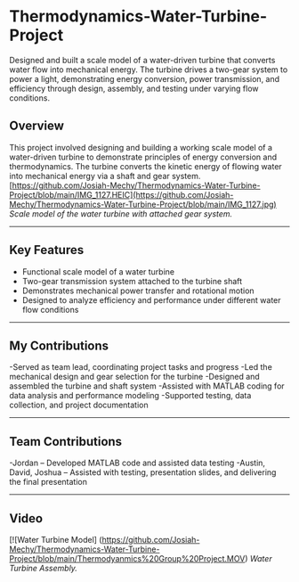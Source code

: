 # Thermodynamics-Water-Turbine-Project
Designed and built a scale model of a water-driven turbine that converts water flow into mechanical energy. The turbine drives a two-gear system to power a light, demonstrating energy conversion, power transmission, and efficiency through design, assembly, and testing under varying flow conditions.

## Overview

This project involved designing and building a working scale model of a water-driven turbine to demonstrate principles of energy conversion and thermodynamics. The turbine converts the kinetic energy of flowing water into mechanical energy via a shaft and gear system.
[https://github.com/Josiah-Mechy/Thermodynamics-Water-Turbine-Project/blob/main/IMG_1127.HEIC](https://github.com/Josiah-Mechy/Thermodynamics-Water-Turbine-Project/blob/main/IMG_1127.jpg)
*Scale model of the water turbine with attached gear system.*

---

## Key Features

- Functional scale model of a water turbine  
- Two-gear transmission system attached to the turbine shaft  
- Demonstrates mechanical power transfer and rotational motion  
- Designed to analyze efficiency and performance under different water flow conditions

---

## My Contributions

-Served as team lead, coordinating project tasks and progress
-Led the mechanical design and gear selection for the turbine
-Designed and assembled the turbine and shaft system
-Assisted with MATLAB coding for data analysis and performance modeling
-Supported testing, data collection, and project documentation

---

## Team Contributions

-Jordan – Developed MATLAB code and assisted data testing
-Austin, David, Joshua – Assisted with testing, presentation slides, and delivering the final presentation

---

## Video

[![Water Turbine Model] (https://github.com/Josiah-Mechy/Thermodynamics-Water-Turbine-Project/blob/main/Thermodyanmics%20Group%20Project.MOV)
*Water Turbine Assembly.*
